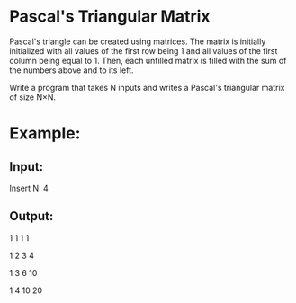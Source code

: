 # Pascal's Triangular Matrix

Pascal's triangle can be created using matrices. The matrix is initially initialized with all values of the first row being 1 and all values of the first column being equal to 1. Then, each unfilled matrix is filled with the sum of the numbers above and to its left.

Write a program that takes N inputs and writes a Pascal's triangular matrix of size N×N.

# Example:

## Input:

Insert N: 4

## Output:

1 1 1 1

1 2 3 4

1 3 6 10

1 4 10 20
